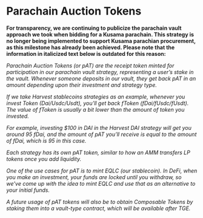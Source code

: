 # Parachain Auction Tokens

**For transparency, we are continuing to publicize the parachain vault approach 
we took when bidding for a Kusama parachain. This strategy is no longer being 
implemented to support Kusama parachian procurement, as this milestone has 
already been achieved. Please note that the information in italicized text below 
is outdated for this reason:**

*Parachain Auction Tokens (or pAT) are the receipt token minted for 
participation in our parachain vault strategy, representing a user’s stake in 
the vault. Whenever someone deposits in our vault, they get back pAT in an 
amount depending upon their investment and strategy type.*

*If we take Harvest stablecoins strategies as an example, whenever you invest 
Token (Dai/Usdc/Usdt), you’ll get back fToken (fDai/fUsdc/fUsdt). The value of 
fToken is usually a bit lower than the amount of token you invested.*

*For example, investing $100 in DAI in the Harvest DAI strategy will get you 
around 95 fDai, and the amount of pAT you’ll receive is equal to the amount of 
fDai, which is 95 in this case.*

*Each strategy has its own pAT token, similar to how an AMM transfers LP tokens 
once you add liquidity.*

*One of the use cases for pAT is to mint EQLC (our stablecoin). In DeFi, when 
you make an investment, your funds are locked until you withdraw, so we’ve come 
up with the idea to mint EQLC and use that as an alternative to your initial 
funds.*

*A future usage of pAT tokens will also be to obtain Composable Tokens by 
staking them into a vault-type contract, which will be available after TGE.*
